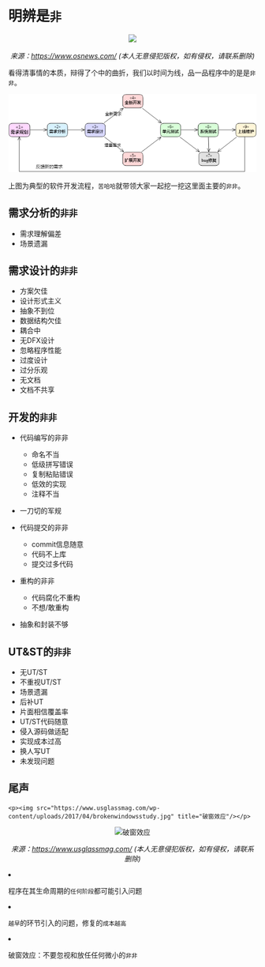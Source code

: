 # 明辨是`非`

<p align="center"><img src="https://mk0osnewswb2dmu4h0a.kinstacdn.com/images/comics/wtfm.jpg"/></p>
<p align="center"><i>来源：<a href="https://www.osnews.com/story/19266/wtfsm/">https://www.osnews.com/</a> (本人无意侵犯版权，如有侵权，请联系删除)</i></p>


看得清事情的本质，辩得了个中的曲折，我们以时间为线，品一品程序中的是是`非非`。

<p align="center"><img src="../images/uml/software-develop-process.png" tilte="典型程序开发流程" width="725"/></p>


上图为典型的软件开发流程，`苦哈哈`就带领大家一起挖一挖这里面主要的`非非`。





## 需求分析的`非非`

- 需求理解偏差
- 场景遗漏





## 需求设计的`非非`

- 方案欠佳
- 设计形式主义
- 抽象不到位
- 数据结构欠佳
- 耦合中
- 无DFX设计
- 忽略程序性能
- 过度设计
- 过分乐观
- 无文档
- 文档不共享





## 开发的`非非`

- 代码编写的非非
  - 命名不当
  - 低级拼写错误
  - 复制粘贴错误
  - 低效的实现
  - 注释不当
- 一刀切的军规
- 代码提交的非非
  - commit信息随意
  - 代码不上库
  - 提交过多代码
- 重构的非非
  - 代码腐化不重构
  - 不想/敢重构

- 抽象和封装不够





## UT&ST的`非非`

- 无UT/ST
- 不重视UT/ST
- 场景遗漏
- 后补UT
- 片面相信覆盖率
- UT/ST代码随意
- 侵入源码做适配
- 实现成本过高
- 换人写UT
- 未发现问题





## 尾声

    <p><img src="https://www.usglassmag.com/wp-content/uploads/2017/04/brokenwindowsstudy.jpg" title="破窗效应"/></p>
<p align="center"><img src="https://www.usglassmag.com/wp-content/uploads/2017/04/brokenwindowsstudy.jpg" title="破窗效应"/></p>
<p align="center"><i>来源：<a href="https://www.usglassmag.com/2017/04/a-new-take-on-the-broken-windows-theory/">https://www.usglassmag.com/</a> (本人无意侵犯版权，如有侵权，请联系删除)</i></p


- 程序在其生命周期的`任何阶段`都可能引入问题

- `越早`的环节引入的问题，修复的`成本越高`

- 破窗效应：不要忽视和放任任何微小的`非非`

  